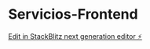 # Servicios-Frontend

[Edit in StackBlitz next generation editor ⚡️](https://stackblitz.com/~/github.com/via-lactea336/Servicios-Frontend)